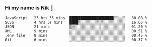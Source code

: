 ### Hi my name is Nik 👋

<!--
**NikDoe/NikDoe** is a ✨ _special_ ✨ repository because its `README.md` (this file) appears on your GitHub profile.

Here are some ideas to get you started:

- 🔭 I’m currently working on ...
- 🌱 I’m currently learning ...
- 👯 I’m looking to collaborate on ...
- 🤔 I’m looking for help with ...
- 💬 Ask me about ...
- 📫 How to reach me: ...
- 😄 Pronouns: ...
- ⚡ Fun fact: ...
-->

<!--START_SECTION:waka-->

```text
JavaScript   23 hrs 55 mins  ████████████████████░░░░░   80.08 %
SCSS         4 hrs 58 mins   ████░░░░░░░░░░░░░░░░░░░░░   16.66 %
JSON         21 mins         ▒░░░░░░░░░░░░░░░░░░░░░░░░   01.20 %
XML          9 mins          ░░░░░░░░░░░░░░░░░░░░░░░░░   00.51 %
.env file    8 mins          ░░░░░░░░░░░░░░░░░░░░░░░░░   00.45 %
Git          6 mins          ░░░░░░░░░░░░░░░░░░░░░░░░░   00.37 %
```

<!--END_SECTION:waka-->
